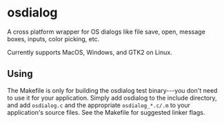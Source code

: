 # osdialog

A cross platform wrapper for OS dialogs like file save, open, message boxes, inputs, color picking, etc.

Currently supports MacOS, Windows, and GTK2 on Linux.

## Using

The Makefile is only for building the osdialog test binary---you don't need to use it for your application.
Simply add osdialog to the include directory, and add `osdialog.c` and the appropriate `osdialog_*.c/.m` to your application's source files.
See the Makefile for suggested linker flags.